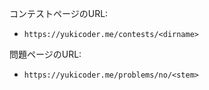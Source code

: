 コンテストページのURL:
- `https://yukicoder.me/contests/<dirname>`

問題ページのURL:
- `https://yukicoder.me/problems/no/<stem>`

